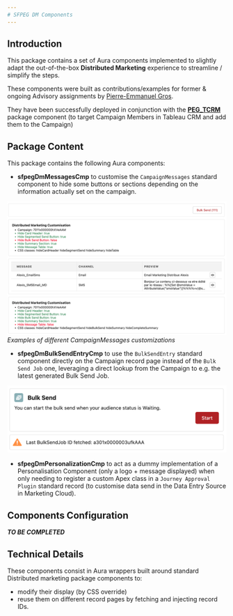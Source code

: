 ```yaml
---
# SFPEG DM Components
---
```



## Introduction

This package contains a set of Aura components implemented to slightly adapt the out-of-the-box
**Distributed Marketing** experience to streamline / simplify the steps.

These components were built as contributions/examples for former & ongoing Advisory assignments by 
[Pierre-Emmanuel Gros](https://github.com/pegros). 

They have been successfully deployed in conjunction with the **[PEG_TCRM](https://github.com/pegros/PEG_TCRM)**
package component (to target Campaign Members in Tableau CRM and add them to the Campaign)

## Package Content

This package contains the following Aura components:
* **sfpegDmMessagesCmp** to customise the `CampaignMessages` standard component to hide some buttons
or sections depending on the information actually set on the campaign. 

![Messages Customization](/media/sfpegDmMessages.png)<br/>
_Examples of different CampaignMessages customizations_


* **sfpegDmBulkSendEntryCmp** to use the `BulkSendEntry` standard component directly on the Campaign
record page instead of the `Bulk Send Job` one, leveraging a direct lookup from the Campaign to e.g. the
latest generated Bulk Send Job.

![Bulk Send Entry](/media/sfpegDmBulkSendEntry.png)

* **sfpegDmPersonalizationCmp** to act as a dummy implementation of a Personalisation Component
(only a logo + message displayed) when only needing to register a custom Apex class in a `Journey Approval Plugin`
standard record (to customise data send in the Data Entry Source in Marketing Cloud).


## Components Configuration

***TO BE COMPLETED***

## Technical Details

These components consist in Aura wrappers built around standard Distributed marketing package
components to:
* modify their display (by CSS override)
* reuse them on different record pages by fetching and injecting record IDs.

